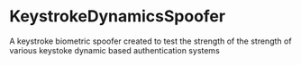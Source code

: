 # KeystrokeDynamicsSpoofer
A keystroke biometric spoofer created to test the strength of the strength of various keystoke dynamic based authentication systems
